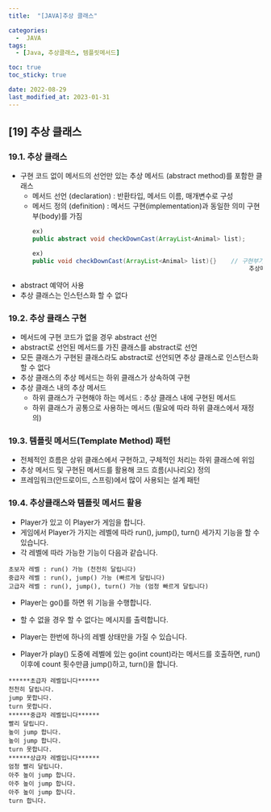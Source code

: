 ```yaml
---
title:  "[JAVA]추상 클래스" 

categories:
  -  JAVA
tags:
  - [Java, 추상클래스, 템플릿메서드]

toc: true
toc_sticky: true

date: 2022-08-29
last_modified_at: 2023-01-31
---
```

[19] 추상 클래스
----
### 19.1. 추상 클래스
- 구현 코드 없이 메서드의 선언만 있는 추상 메서드 (abstract method)를 포함한 클래스 
  - 메서드 선언 (declaration) : 반환타입, 메서드 이름, 매개변수로 구성 
  - 메서드 정의 (definition) : 메서드 구현(implementation)과 동일한 의미 구현부(body)를 가짐              
    ```java
    ex)
    public abstract void checkDownCast(ArrayList<Animal> list);     // 선언
    ```
    ```java
    ex)
    public void checkDownCast(ArrayList<Animal> list){}    // 구현부가 있음.
                                                                추상메서드가 아님.
    ```
- abstract 예약어 사용 
- 추상 클래스는 인스턴스화 할 수 없다

### 19.2. 추상 클래스 구현
- 메서드에 구현 코드가 없을 경우 abstract 선언 
- abstract로 선언된 메서드를 가진 클래스를 abstract로 선언 
- 모든 클래스가 구현된 클래스라도 abstract로 선언되면 추상 클래스로 인스턴스화 할 수 없다
- 추상 클래스의 추상 메서드는 하위 클래스가 상속하여 구현 
- 추상 클래스 내의 추상 메서드 
  - 하위 클래스가 구현해야 하는 메서드 : 추상 클래스 내에 구현된 메서드 
  - 하위 클래스가 공통으로 사용하는 메서드 (필요에 따라 하위 클래스에서 재정의)        

### 19.3. 템플릿 메서드(Template Method) 패턴 
- 전체적인 흐름은 상위 클래스에서 구현하고, 구체적인 처리는 하위 클래스에 위임 
- 추상 메서드 및 구현된 메서드를 활용해 코드 흐름(시나리오) 정의
- 프레임워크(안드로이드, 스프링)에서 많이 사용되는 설계 패턴 

### 19.4. 추상클래스와 템플릿 메서드 활용
- Player가 있고 이 Player가 게임을 합니다.
- 게임에서 Player가 가지는 레벨에 따라 run(), jump(), turn() 세가지 기능을 할 수 있습니다.
- 각 레벨에 따라 가능한 기능이 다음과 같습니다.
    
```
초보자 레벨 : run() 가능 (천천히 달립니다)
중급자 레벨 : run(), jump() 가능 (빠르게 달립니다)
고급자 레벨 : run(), jump(), turn() 가능 (엄청 빠르게 달립니다)
```

- Player는 go()를 하면 위 기능을 수행합니다.
- 할 수 없을 경우 할 수 없다는 메시지를 출력합니다.  

- Player는 한번에 하나의 레벨 상태만을 가질 수 있습니다.
- Player가 play() 도중에 레벨에 있는 go(int count)라는 메서드를 호출하면, run() 이후에 count 횟수만큼 jump()하고, turn()을 합니다. 

```
******초급자 레벨입니다******
천천히 달립니다.
jump 못합니다.
turn 못합니다.
******중급자 레벨입니다******
빨리 달립니다.
높이 jump 합니다.
높이 jump 합니다.
turn 못합니다.
******상급자 레벨입니다******
엄청 빨리 달립니다.
아주 높이 jump 합니다.
아주 높이 jump 합니다.
아주 높이 jump 합니다.
turn 합니다.
```

